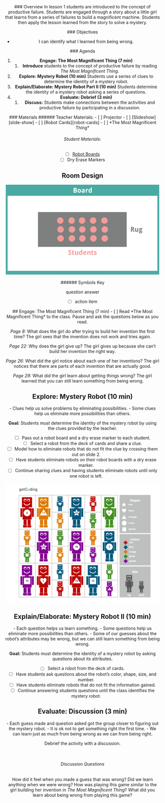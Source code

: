 <header class='header' title='Lesson 1' subtitle='Mystery Robot'/>

<notable>
<iconp src='/icons/activity.png'>### Overview</iconp>
In lesson 1 students are introduced to the concept of productive failure. Students are engaged through a story about a little girl that learns from a series of failures to build a magnificent machine. Students then apply the lesson learned from the story to solve a mystery.

<iconp src='/icons/objectives.png'>### Objectives</iconp>

- I can identify what I learned from being wrong.

<iconp src='/icons/agenda.png'>### Agenda</iconp>

1. **Engage: The Most Magnificent Thing (7 min)** 
	1. **Introduce** students to the concept of productive failure by reading *The Most Magnificent Thing*.
1. **Explore: Mystery Robot (10 min)** Students use a series of clues to determine the identity of a mystery robot.
1. **Explain/Elaborate: Mystery Robot Part II (10 min)** Students determine the identity of a mystery robot asking a series of questions.
1. **Evaluate: Debrief (3 min)** 
	1. **Discuss:** Students make connections between the activities and productive failure by participating in a discussion.
<note>
<iconp src='/icons/materials.png'>### Materials</iconp>
###### Teacher Materials:
- [ ] Projector
- [ ] [Slideshow][slide-show]
- [ ] [Robot Cards][robot-cards] 
- [ ] *The Most Magnificent Thing*

###### Student Materials:
- [ ] [Robot Boards][robot-boards]
- [ ] Dry Erase Markers

</note>

<pagebreak/>

## Room Design

![room](./images/layout-rug.png)

<note borderLeft='2px solid green' mt='2em'>
###### Symbols Key

<iconp ml='1.65em' type='question'>question</iconp>
<iconp ml='1.65em' type='answer'>answer</iconp>
- [ ] action item
</note>

<pagebreak/>
## Engage: The Most Magnificent Thing (7 min)
- [ ] Read *The Most Magnificent Thing* to the class. Pause and ask the questions below as you read.


<iconp type='question'>*Page 8:* What does the girl do after trying to build her invention the first time?</iconp>
<iconp type='answer'>The girl sees that the invention does not work and tries again.</iconp>

	
<iconp type='question'>*Page 22:* Why does the girl give up?</iconp>
<iconp type='answer'>The girl gives up because she can’t build her invention the right way.</iconp>  


<iconp type='question'>*Page 26:* What did the girl notice about each one of her inventions?</iconp>
<iconp type='answer'>The girl notices that there are parts of each invention that are actually good.</iconp>  


<iconp type='question'>*Page 29:* What did the girl learn about getting things wrong?</iconp>
<iconp type='answer'>The girl learned that you can still learn something from being wrong.</iconp>  

<pagebreak/>

## Explore: Mystery Robot (10 min)

<note type='key' title='Key Points'>
- Clues help us solve problems by eliminating possibilities.
- Some clues help us eliminate more possibilities than others.
</note>

**Goal:** Students must determine the identity of the mystery robot by using the clues provided by the teacher.
- [ ] Pass out a robot board and a dry erase marker to each student. 
- [ ] Select a robot from the deck of cards and share a clue.
- [ ] Model how to eliminate robots that do not fit the clue by crossing them out on slide 2. 
- [ ] Have students eliminate robots on their robot boards with a dry erase marker.
- [ ] Continue sharing clues and having students eliminate robots until only one robot is left.

![robots](./images/robot-board.png)


## Explain/Elaborate: Mystery Robot II (10 min)

<note type='key' title='Key Points'>
- Each question helps us learn something.
- Some questions help us eliminate more possibilities than others.
- Some of our guesses about the robot’s attributes may be wrong, but we can still learn something from being wrong.
</note>

**Goal:** Students must determine the identity of a mystery robot by asking questions about its attributes.
- [ ] Select a robot from the deck of cards.
- [ ] Have students ask questions about the robot’s color, shape, size, and number.
- [ ] Have students eliminate robots that do not fit the information gained.
- [ ] Continue answering students questions until the class identifies the mystery robot.

## Evaluate: Discussion (3 min)

<note type='key' title='Key Points'>
- Each guess made and question asked got the group closer to figuring out the mystery robot.
- It is ok not to get something right the first time. 
- We can learn just as much from being wrong as we can from being right.
</note>

Debrief the activity with a discussion.

<br/>

###### Discussion Questions
<iconp type='question'>How did it feel when you made a guess that was wrong?</iconp>
<iconp type='question'>Did we learn anything when we were wrong?</iconp>
<iconp type='question'>How was playing this game similar to the girl building her invention in *The Most Magnificent Thing*?</iconp>
<iconp type='question'>What did you learn about being wrong from playing this game?</iconp>

</notable>

[slide-show]: https://drive.google.com/open?id=1bIGou3ARKNB78DqcmsXUgywcwctqkx-pHWLKNK5IzpU
[robot-boards]: https://drive.google.com/open?id=0B48_2vIyABioa0Z0WXFfbFllaGc
[robot-cards]: https://drive.google.com/open?id=0B48_2vIyABioRWN5b2ZtM0JWcE0
